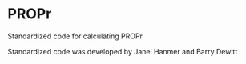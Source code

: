 # PROPr
Standardized code for calculating PROPr

Standardized code was developed by Janel Hanmer and Barry Dewitt
